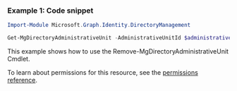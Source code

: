 ### Example 1: Code snippet

```powershellImport-Module Microsoft.Graph.Identity.DirectoryManagement

Get-MgDirectoryAdministrativeUnit -AdministrativeUnitId $administrativeUnitId
```
This example shows how to use the Remove-MgDirectoryAdministrativeUnit Cmdlet.
To learn about permissions for this resource, see the [permissions reference](/graph/permissions-reference).

